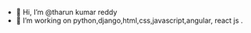 - 👋 Hi, I’m @tharun kumar reddy
- 🌱 I’m working on python,django,html,css,javascript,angular, react js .


<!---
Tharunreddygtr/Tharunreddygtr is a ✨ special ✨ repository because its `README.md` (this file) appears on your GitHub profile.
You can click the Preview link to take a look at your changes.
--->
